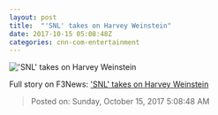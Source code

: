 ```yaml
---
layout: post
title:  "'SNL' takes on Harvey Weinstein"
date: 2017-10-15 05:08:48Z
categories: cnn-com-entertainment
---
```


!['SNL' takes on Harvey Weinstein](http://i2.cdn.turner.com/money/dam/assets/171015005343-snl-harvey-780x439.png)




Full story on F3News: ['SNL' takes on Harvey Weinstein](http://www.f3nws.com/n/kNnGFE)

> Posted on: Sunday, October 15, 2017 5:08:48 AM
